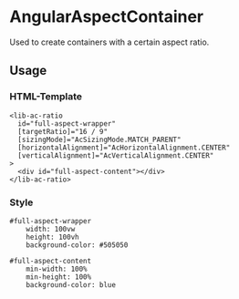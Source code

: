 # AngularAspectContainer

Used to create containers with a certain aspect ratio.

## Usage

### HTML-Template

```
<lib-ac-ratio
  id="full-aspect-wrapper"
  [targetRatio]="16 / 9"
  [sizingMode]="AcSizingMode.MATCH_PARENT"
  [horizontalAlignment]="AcHorizontalAlignment.CENTER"
  [verticalAlignment]="AcVerticalAlignment.CENTER"
>
  <div id="full-aspect-content"></div>
</lib-ac-ratio>
```

### Style

```
#full-aspect-wrapper
    width: 100vw
    height: 100vh
    background-color: #505050

#full-aspect-content
    min-width: 100%
    min-height: 100%
    background-color: blue
```
